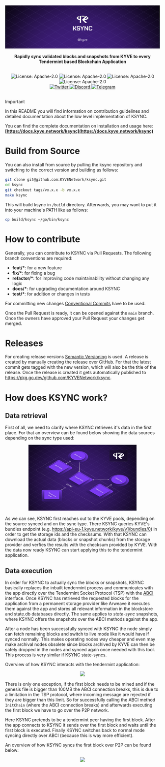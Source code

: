 ![banner](assets/ksync.png)

<p align="center">
<strong>Rapidly sync validated blocks and snapshots from KYVE to every Tendermint based Blockchain Application</strong>
</p>

<br/>

<div align="center">
  <img alt="License: Apache-2.0" src="https://badgen.net/github/license/KYVENetwork/ksync?color=green" />

  <img alt="License: Apache-2.0" src="https://badgen.net/github/stars/KYVENetwork/ksync?color=green" />

  <img alt="License: Apache-2.0" src="https://badgen.net/github/contributors/KYVENetwork/ksync?color=green" />

  <img alt="License: Apache-2.0" src="https://badgen.net/github/releases/KYVENetwork/ksync?color=green" />
</div>

<div align="center">
  <a href="https://twitter.com/KYVENetwork" target="_blank">
    <img alt="Twitter" src="https://badgen.net/badge/icon/twitter?icon=twitter&label" />
  </a>
  <a href="https://discord.com/invite/kyve" target="_blank">
    <img alt="Discord" src="https://badgen.net/badge/icon/discord?icon=discord&label" />
  </a>
  <a href="https://t.me/kyvenet" target="_blank">
    <img alt="Telegram" src="https://badgen.net/badge/icon/telegram?icon=telegram&label" />
  </a>
</div>

<br/>

> [!IMPORTANT]
> In this README you will find information on contribution guidelines and
> detailed documentation about the low level implementation of KSYNC.
>
> You can find the complete documentation on installation and usage
> here: **[https://docs.kyve.network/ksync](https://docs.kyve.network/ksync)**

# Build from Source

You can also install from source by pulling the ksync repository and switching to the correct version and building
as follows:

```bash
git clone git@github.com:KYVENetwork/ksync.git
cd ksync
git checkout tags/vx.x.x -b vx.x.x
make ksync
```

This will build ksync in `/build` directory. Afterwards, you may want to put it into your machine's PATH like
as follows:

```bash
cp build/ksync ~/go/bin/ksync
```

# How to contribute

Generally, you can contribute to KSYNC via Pull Requests. The following branch conventions are required:

- **feat/\***: for a new feature
- **fix/\***: for fixing a bug
- **refactor/\***: for improving code maintainability without changing any logic
- **docs/\***: for upgrading documentation around KSYNC
- **test/\***: for addition or changes in tests

For committing new changes [Conventional Commits](https://www.conventionalcommits.org/en/v1.0.0/) have
to be used.

Once the Pull Request is ready, it can be opened against the `main` branch. Once the owners have approved
your Pull Request your changes get merged.

# Releases

For creating release versions [Semantic Versioning](https://semver.org/) is used. A release is created
by manually creating the release over GitHub. For that the latest commit gets tagged with the new version,
which will also be the title of the release. Once the release is created it gets automatically published to
https://pkg.go.dev/github.com/KYVENetwork/ksync.

# How does KSYNC work?

## Data retrieval

First of all, we need to clarify where KSYNC retrieves it's data in the first place. For that an overview can be found below showing the data sources depending on the sync type used:

<p align="center">
  <img width="70%" src="assets/sources.png" />
</p>

As we can see, KSYNC first reaches out to the KYVE pools, depending on the source synced and on the sync type. There KSYNC queries KYVE's bundles endpoint (e.g. https://api-eu-1.kyve.network/kyve/v1/bundles/0) in order to get the storage ids and the checksums. With that KSYNC can download the actual
data (blocks or snapshot chunks) from the storage provider and verfies the results with the checksum provided by KYVE. With the data now ready KSYNC can start applying this to the tendermint application.

## Data execution

In order for KSYNC to actually sync the blocks or snapshots, KSYNC basically replaces the inbuilt tendermint process and communicates with the app directly over the Tendermint
Socket Protocol (TSP) with the [ABCI](https://github.com/tendermint/spec/blob/master/spec/abci/abci.md) interface.
Once KSYNC has retrieved the requested blocks for the application from a permanent storage provider like Arweave it
executes them against the app and stores all relevant information in the blockstore and state.db databases directly. The
same applies to _state-sync_ snapshots, where KSYNC offers the snapshots over the ABCI methods against the app.

After a node has been successfully synced with KSYNC the node simply can fetch remaining blocks and switch to live mode
like it would have if synced normally. This makes operating nodes way cheaper and even may make archival nodes
obsolete since blocks archived by KYVE can then be safely dropped in the nodes and synced again once needed
with this tool. This process is very similar if KSYNC state-syncs.

Overview of how KSYNC interacts with the tendermint application:

<p align="center">
  <img width="70%" src="assets/db_sync.png" />
</p>

There is only one exception, if the first block needs to be mined and if the genesis file
is bigger than 100MB the ABCI connection breaks, this is due to a limitation in the TSP protocol, where
incoming message are rejected if they are bigger than this limit. So for successfully calling the
ABCI method `InitChain` (where the ABCI connection breaks) and afterwards executing the first block
we have to go over the P2P network.

Here KSYNC pretends to be a tendermint peer having the first block. After the app connects to KSYNC
it sends over the first block and waits until the first block is executed. Finally KSYNC switches
back to normal mode syncing directly over ABCI (because this is way more efficient).

An overview of how KSYNC syncs the first block over P2P can be found below:

<p align="center">
  <img width="70%" src="assets/p2p_sync.png" />
</p>
